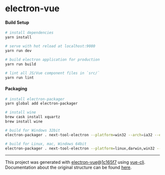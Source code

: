# electron-vue

#### Build Setup

``` bash
# install dependencies
yarn install

# serve with hot reload at localhost:9080
yarn run dev

# build electron application for production
yarn run build

# lint all JS/Vue component files in `src/`
yarn run lint

```

#### Packaging

``` bash
# install electron-packager
yarn global add electron-packager

# install wine
brew cask install xquartz
brew install wine

# build for Windows 32bit
electron-packager . next-tool-electron --platform=win32 --arch=ia32 --electronVersion=1.7.5 --out 'build' --overwrite

# build for Linux, mac, Windows 64bit
electron-packager . next-tool-electron --platform=linux,darwin,win32 --arch=x64 --electronVersion=1.7.5 --out 'build' --overwrite

```

---

This project was generated with [electron-vue](https://github.com/SimulatedGREG/electron-vue)@[1c165f7](https://github.com/SimulatedGREG/electron-vue/tree/1c165f7c5e56edaf48be0fbb70838a1af26bb015) using [vue-cli](https://github.com/vuejs/vue-cli). Documentation about the original structure can be found [here](https://simulatedgreg.gitbooks.io/electron-vue/content/index.html).

